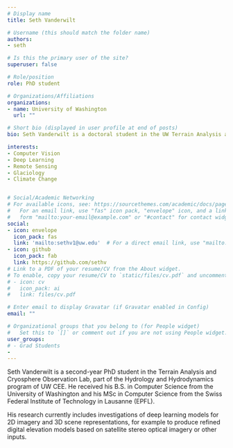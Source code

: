 ```yaml
---
# Display name
title: Seth Vanderwilt

# Username (this should match the folder name)
authors:
- seth

# Is this the primary user of the site?
superuser: false

# Role/position
role: PhD student

# Organizations/Affiliations
organizations:
- name: University of Washington
  url: ""

# Short bio (displayed in user profile at end of posts)
bio: Seth Vanderwilt is a doctoral student in the UW Terrain Analysis and Cryospheric Observation Lab

interests:
- Computer Vision
- Deep Learning
- Remote Sensing
- Glaciology
- Climate Change


# Social/Academic Networking
# For available icons, see: https://sourcethemes.com/academic/docs/page-builder/#icons
#   For an email link, use "fas" icon pack, "envelope" icon, and a link in the
#   form "mailto:your-email@example.com" or "#contact" for contact widget.
social:
- icon: envelope
  icon_pack: fas
  link: 'mailto:sethv1@uw.edu'  # For a direct email link, use "mailto:test@example.org".
- icon: github
  icon_pack: fab
  link: https://github.com/sethv
# Link to a PDF of your resume/CV from the About widget.
# To enable, copy your resume/CV to `static/files/cv.pdf` and uncomment the lines below.
# - icon: cv
#   icon_pack: ai
#   link: files/cv.pdf

# Enter email to display Gravatar (if Gravatar enabled in Config)
email: ""

# Organizational groups that you belong to (for People widget)
#   Set this to `[]` or comment out if you are not using People widget.
user_groups:
# - Grad Students
-
---
```


Seth Vanderwilt is a second-year PhD student in the Terrain Analysis and Cryosphere Observation Lab, part of the Hydrology and Hydrodynamics program of UW CEE. He received his B.S. in Computer Science from the University of Washington and his MSc in Computer Science from the Swiss Federal Institute of Technology in Lausanne (EPFL).

His research currently includes investigations of deep learning models for 2D imagery and 3D scene representations, for example to produce refined digital elevation models based on satellite stereo optical imagery or other inputs.
